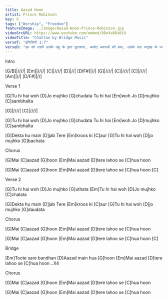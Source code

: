 ```yaml
---
title: Aazad Hoon
artist: Prince Robinson 
key: G
tags: ["Worship", "Freedom"]
featureImage: ../image/Aazad-Hoon-Prince-Robinson.jpg
videoSrcURL: https://www.youtube.com/embed/9DnXa6OzBiU
videoTitle: "Chattan by Bridge Music"
verseT: "इफिसियों 1:7"
verseD: "हम को उसमें उसके लहू के द्वारा छुटकारा, अर्थात् अपराधों की क्षमा, उसके उस अनुग्रह के धन के अनुसार मिला है"
---
```


Intro

[G/B]|////| [Em]|////| [C]|////| [D]|//| [D/F#]|//|
[G]|////| [C]|////| [C]|////| [Am]|//| [D/F#]|//|

Verse 1

[G]Tu hi hai woh 
[D]Jo mujhko [G]chudata
Tu hi hai [Em]woh 
Jo [D]mujhko [C]sambhalta

[G]|////| [C]|////|

[G]Tu hi hai woh 
[D]Jo mujhko [G]chudata
Tu hi hai [Em]woh 
Jo [D]mujhko [C]sambhalta

[G]Dekta hu main [D]jab 
Tere [Em]kroos ki [C]aur
[G]Tu hi hai woh 
[D]jo mujhko [G]bachata

Chorus

[G]Mai [C]aazad [G]hoon
[Em]Mai aazad [D]tere lahoo se [C]hua hoon

[G]Mai [C]aazad [G]hoon
[Em]Mai aazad [D]tere lahoo se [C]hua hoon [C]

Verse 2

[G]Tu hi hai woh
[D]Jo mujhko [G]uthata
[Em]Tu hi hai woh 
[D]Jo mujhko [C]chalata

[G]Dekta hu main [D]jab 
Tere [Em]kroos ki [C]aur
[G]Tu hi hai woh 
[D]jo mujhko [G]daudata

Chorus

[G]Mai [C]aazad [G]hoon
[Em]Mai aazad [D]tere lahoo se [C]hua hoon

[G]Mai [C]aazad [G]hoon
[Em]Mai aazad [D]tere lahoo se [C]hua hoon [C]


Bridge

[Em]Toote sare bandhan
[D]Aazad main hua [G]hoon
[Em]Mai aazad [D]tere lahoo se [C]hua hoon ..X4


Chorus

[G]Mai [C]aazad [G]hoon
[Em]Mai aazad [D]tere lahoo se [C]hua hoon

[G]Mai [C]aazad [G]hoon
[Em]Mai aazad [D]tere lahoo se [C]hua hoon